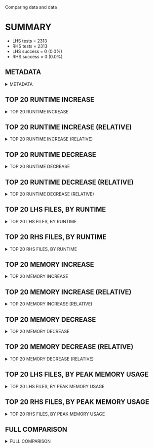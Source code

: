 Comparing data and data


# SUMMARY
- LHS tests = 2313
- RHS tests = 2313
- LHS success = 0  (0.0%)
- RHS success = 0  (0.0%)


## METADATA

<details><summary>METADATA</summary>

# LHS
<pre>
Ramon benchmark for Z3
-
Job description: 
Job tag: par
Runner: lev-ripper
Z3 repo: Z3Prover/z3
Z3 commit: f86702a49b9757cae6025dab1305579681e83e9c
Z3 branch: par
Z3 options: "-T:30 tactic.default_tactic=smt smt.threads=4 smt_parallel.searchtree=true smt_parallel.share_conflicts=false smt_parallel.share_units=true smt_parallel.cube_initial_only=true smt_parallel.inprocessing=true smt_parallel.inprocessing_delay=0"
Z3 inputs: inputs/QF_NIA_small
Z3 commit message: neat

Signed-off-by: Nikolaj Bjorner <nbjorner@microsoft.com>

</pre>
# RHS
<pre>
Ramon benchmark for Z3
-
Job description: 
Job tag: par
Runner: lev-ripper
Z3 repo: Z3Prover/z3
Z3 commit: f86702a49b9757cae6025dab1305579681e83e9c
Z3 branch: par
Z3 options: "-T:30 tactic.default_tactic=smt smt.threads=4 smt_parallel.searchtree=true smt_parallel.share_conflicts=false smt_parallel.share_units=true smt_parallel.cube_initial_only=true smt_parallel.inprocessing=true smt_parallel.inprocessing_delay=0"
Z3 inputs: inputs/QF_NIA_small
Z3 commit message: neat

Signed-off-by: Nikolaj Bjorner <nbjorner@microsoft.com>

</pre>
</details>


## TOP 20 RUNTIME INCREASE

<details><summary>TOP 20 RUNTIME INCREASE</summary>

|FILE                                                                                        |TIME_L     |TIME_R     |DIFF(s)    |DIFF(%)|
|-------------|-------------:|-------------:|--------------:|------------:|
</details>


## TOP 20 RUNTIME INCREASE (RELATIVE)

<details><summary>TOP 20 RUNTIME INCREASE (RELATIVE)</summary>

|FILE                                                                                        |TIME_L     |TIME_R     |DIFF(s)    |DIFF(%)|
|-------------|-------------:|-------------:|--------------:|------------:|
</details>


## TOP 20 RUNTIME DECREASE

<details><summary>TOP 20 RUNTIME DECREASE</summary>

|FILE                                                                                        |TIME_L     |TIME_R     |DIFF(s)    |DIFF(%)|
|-------------|-------------:|-------------:|--------------:|------------:|
</details>


## TOP 20 RUNTIME DECREASE (RELATIVE)

<details><summary>TOP 20 RUNTIME DECREASE (RELATIVE)</summary>

|FILE                                                                                        |TIME_L     |TIME_R     |DIFF(s)    |DIFF(%)|
|-------------|-------------:|-------------:|--------------:|------------:|
</details>


## TOP 20 LHS FILES, BY RUNTIME

<details><summary>TOP 20 LHS FILES, BY RUNTIME</summary>

|FILE                                                                                       |TIME     |MEM        |
|------------|----------:|---------:|
|From_T2__fun1.t2_fixed__p754_terminationG_0.smt2                                           |   0.034s |1788.0KiB|
|From_T2__s1.t2_fixed__p16158_safety_0.smt2                                                 |   0.031s |1788.0KiB|
|aproveSMT1256079449125527892.smt2                                                          |   0.031s |1788.0KiB|
|From_AProVE_2014__juLinkedListCreateAddAllAt.jar-obl-17__p7826_safety_0.smt2               |   0.030s |1560.0KiB|
|From_T2__small15.t2__p23788_edge_closing_0.smt2                                            |   0.029s |1788.0KiB|
|From_AProVE_2014__Velroyen08-alternDiv.jar-obl-8__p13204_edge_closing_0.smt2               |   0.029s |1560.0KiB|
|From_AProVE_2014__juHashMapCreateContainsValue.jar-obl-11__p32319_safety_0.smt2            |   0.029s |1560.0KiB|
|Stroeder_15__Pure3Phase_true-termination.c__p25518_terminationG_0.smt2                     |   0.029s |1560.0KiB|
|From_AProVE_2014__juHashMapCreatePut.jar-obl-10__p5427_safety_0.smt2                       |   0.028s |1788.0KiB|
|aproveSMT1022543817592849705.smt2                                                          |   0.028s |1560.0KiB|
|From_T2__ex36.t2__p27260_safety_0.smt2                                                     |   0.028s |1780.0KiB|
|1361.smt2                                                                                  |   0.027s |1576.0KiB|
|From_T2__ex10.t2__p22103_terminationG_0.smt2                                               |   0.027s |1560.0KiB|
|Ton_Chanh_15__2Nested_false-termination.c__p26555_terminationG_0.smt2                      |   0.027s |1788.0KiB|
|aproveSMT7440630011441673394.smt2                                                          |   0.027s |1560.0KiB|
|From_AProVE_2014__juHashMapCreateContainsValue.jar-obl-11__p32619_safety_0.smt2            |   0.027s |1560.0KiB|
|From_AProVE_2014__juHashMapCreateClear.jar-obl-11__p30649_safety_0.smt2                    |   0.027s |1560.0KiB|
|aproveSMT2807471946702649636.smt2                                                          |   0.027s |1564.0KiB|
|aaron3_true-termination.c_Iteration1_Loop+nonterminationTemplate_0.smt2                    |   0.027s |1560.0KiB|
|aproveSMT1697563446985587562.smt2                                                          |   0.027s |1560.0KiB|
</details>


## TOP 20 RHS FILES, BY RUNTIME

<details><summary>TOP 20 RHS FILES, BY RUNTIME</summary>

|FILE                                                                                       |TIME     |MEM        |
|------------|----------:|---------:|
|From_T2__fun1.t2_fixed__p754_terminationG_0.smt2                                           |   0.034s |1788.0KiB|
|From_T2__s1.t2_fixed__p16158_safety_0.smt2                                                 |   0.031s |1788.0KiB|
|aproveSMT1256079449125527892.smt2                                                          |   0.031s |1788.0KiB|
|From_AProVE_2014__juLinkedListCreateAddAllAt.jar-obl-17__p7826_safety_0.smt2               |   0.030s |1560.0KiB|
|From_T2__small15.t2__p23788_edge_closing_0.smt2                                            |   0.029s |1788.0KiB|
|From_AProVE_2014__Velroyen08-alternDiv.jar-obl-8__p13204_edge_closing_0.smt2               |   0.029s |1560.0KiB|
|From_AProVE_2014__juHashMapCreateContainsValue.jar-obl-11__p32319_safety_0.smt2            |   0.029s |1560.0KiB|
|Stroeder_15__Pure3Phase_true-termination.c__p25518_terminationG_0.smt2                     |   0.029s |1560.0KiB|
|From_AProVE_2014__juHashMapCreatePut.jar-obl-10__p5427_safety_0.smt2                       |   0.028s |1788.0KiB|
|aproveSMT1022543817592849705.smt2                                                          |   0.028s |1560.0KiB|
|From_T2__ex36.t2__p27260_safety_0.smt2                                                     |   0.028s |1780.0KiB|
|1361.smt2                                                                                  |   0.027s |1576.0KiB|
|From_T2__ex10.t2__p22103_terminationG_0.smt2                                               |   0.027s |1560.0KiB|
|Ton_Chanh_15__2Nested_false-termination.c__p26555_terminationG_0.smt2                      |   0.027s |1788.0KiB|
|aproveSMT7440630011441673394.smt2                                                          |   0.027s |1560.0KiB|
|From_AProVE_2014__juHashMapCreateContainsValue.jar-obl-11__p32619_safety_0.smt2            |   0.027s |1560.0KiB|
|From_AProVE_2014__juHashMapCreateClear.jar-obl-11__p30649_safety_0.smt2                    |   0.027s |1560.0KiB|
|aproveSMT2807471946702649636.smt2                                                          |   0.027s |1564.0KiB|
|aaron3_true-termination.c_Iteration1_Loop+nonterminationTemplate_0.smt2                    |   0.027s |1560.0KiB|
|aproveSMT1697563446985587562.smt2                                                          |   0.027s |1560.0KiB|
</details>


## TOP 20 MEMORY INCREASE

<details><summary>TOP 20 MEMORY INCREASE</summary>

|FILE                                                                                        |MEM_L         |MEM_R         |DIFF            |DIFF(%)|
|-------------|-------------:|-------------:|--------------:|------------:|
</details>


## TOP 20 MEMORY INCREASE (RELATIVE)

<details><summary>TOP 20 MEMORY INCREASE (RELATIVE)</summary>

|FILE                                                                                        |MEM_L         |MEM_R         |DIFF            |DIFF(%)|
|-------------|-------------:|-------------:|--------------:|------------:|
</details>


## TOP 20 MEMORY DECREASE

<details><summary>TOP 20 MEMORY DECREASE</summary>

|FILE                                                                                        |MEM_L         |MEM_R         |DIFF            |DIFF(%)|
|-------------|-------------:|-------------:|--------------:|------------:|
</details>


## TOP 20 MEMORY DECREASE (RELATIVE)

<details><summary>TOP 20 MEMORY DECREASE (RELATIVE)</summary>

|FILE                                                                                        |MEM_L         |MEM_R         |DIFF            |DIFF(%)|
|-------------|-------------:|-------------:|--------------:|------------:|
</details>


## TOP 20 LHS FILES, BY PEAK MEMORY USAGE

<details><summary>TOP 20 LHS FILES, BY PEAK MEMORY USAGE</summary>

|FILE                                                                                       |TIME     |MEM        |
|------------|----------:|---------:|
|From_T2__s1.t2__p18422_safety_0.smt2                                                       |   0.008s |2008.0KiB|
|From_T2__s1.t2__p17926_terminationG_0.smt2                                                 |   0.006s |1844.0KiB|
|From_T2__slayer-3-new.t2__p21970_terminationG_0.smt2                                       |   0.004s |1832.0KiB|
|From_AProVE_2014__juLinkedListCreateAddAllAt.jar-obl-17__p8717_safety_0.smt2               |   0.004s |1824.0KiB|
|From_AProVE_2014__Test6.jar-obl-13__p12864_terminationG_0.smt2                             |   0.004s |1812.0KiB|
|From_AProVE_2014__juHashMapCreateSize.jar-obl-10__p7184_safety_0.smt2                      |   0.006s |1804.0KiB|
|From_AProVE_2014__juLinkedListCreateAddAllAt.jar-obl-17__p8765_safety_0.smt2               |   0.004s |1804.0KiB|
|From_AProVE_2014__MirrorBinTreeRec.jar-obl-9__terminationS_8_0.smt2                        |   0.007s |1792.0KiB|
|From_T2__svdcmp.c.i.svdcmp.pl.t2.nor.t2.rlgfixed.t2__terminationS_11_0.smt2                |   0.006s |1792.0KiB|
|From_AProVE_2014__juHashMapCreateIsEmpty.jar-obl-10__p2813_safety_0.smt2                   |   0.006s |1792.0KiB|
|167.smt2                                                                                   |   0.006s |1792.0KiB|
|From_AProVE_2014__NO_13.jar-obl-8__p11407_edge_closing_0.smt2                              |   0.005s |1792.0KiB|
|From_T2__small03.t2__p23517_terminationG_0.smt2                                            |   0.004s |1792.0KiB|
|From_T2__ruslan-benchmarks_misc_n-38.t2__p9218_terminationG_0.smt2                         |   0.004s |1792.0KiB|
|From_T2__slayer-4-filtered.t2__p22506_safety_0.smt2                                        |   0.004s |1792.0KiB|
|aproveSMT144364303553946193.smt2                                                           |   0.004s |1792.0KiB|
|192.smt2                                                                                   |   0.004s |1792.0KiB|
|From_AProVE_2014__juHashMapCreateIteratorEntryLoop.jar-obl-12__p3276_safety_0.smt2         |   0.004s |1792.0KiB|
|From_T2__fun1.t2_fixed__p754_terminationG_0.smt2                                           |   0.034s |1788.0KiB|
|From_T2__s1.t2_fixed__p16158_safety_0.smt2                                                 |   0.031s |1788.0KiB|
</details>


## TOP 20 RHS FILES, BY PEAK MEMORY USAGE

<details><summary>TOP 20 RHS FILES, BY PEAK MEMORY USAGE</summary>

|FILE                                                                                       |TIME     |MEM        |
|------------|----------:|---------:|
|From_T2__s1.t2__p18422_safety_0.smt2                                                       |   0.008s |2008.0KiB|
|From_T2__s1.t2__p17926_terminationG_0.smt2                                                 |   0.006s |1844.0KiB|
|From_T2__slayer-3-new.t2__p21970_terminationG_0.smt2                                       |   0.004s |1832.0KiB|
|From_AProVE_2014__juLinkedListCreateAddAllAt.jar-obl-17__p8717_safety_0.smt2               |   0.004s |1824.0KiB|
|From_AProVE_2014__Test6.jar-obl-13__p12864_terminationG_0.smt2                             |   0.004s |1812.0KiB|
|From_AProVE_2014__juHashMapCreateSize.jar-obl-10__p7184_safety_0.smt2                      |   0.006s |1804.0KiB|
|From_AProVE_2014__juLinkedListCreateAddAllAt.jar-obl-17__p8765_safety_0.smt2               |   0.004s |1804.0KiB|
|From_AProVE_2014__MirrorBinTreeRec.jar-obl-9__terminationS_8_0.smt2                        |   0.007s |1792.0KiB|
|From_T2__svdcmp.c.i.svdcmp.pl.t2.nor.t2.rlgfixed.t2__terminationS_11_0.smt2                |   0.006s |1792.0KiB|
|From_AProVE_2014__juHashMapCreateIsEmpty.jar-obl-10__p2813_safety_0.smt2                   |   0.006s |1792.0KiB|
|167.smt2                                                                                   |   0.006s |1792.0KiB|
|From_AProVE_2014__NO_13.jar-obl-8__p11407_edge_closing_0.smt2                              |   0.005s |1792.0KiB|
|From_T2__small03.t2__p23517_terminationG_0.smt2                                            |   0.004s |1792.0KiB|
|From_T2__ruslan-benchmarks_misc_n-38.t2__p9218_terminationG_0.smt2                         |   0.004s |1792.0KiB|
|From_T2__slayer-4-filtered.t2__p22506_safety_0.smt2                                        |   0.004s |1792.0KiB|
|aproveSMT144364303553946193.smt2                                                           |   0.004s |1792.0KiB|
|192.smt2                                                                                   |   0.004s |1792.0KiB|
|From_AProVE_2014__juHashMapCreateIteratorEntryLoop.jar-obl-12__p3276_safety_0.smt2         |   0.004s |1792.0KiB|
|From_T2__fun1.t2_fixed__p754_terminationG_0.smt2                                           |   0.034s |1788.0KiB|
|From_T2__s1.t2_fixed__p16158_safety_0.smt2                                                 |   0.031s |1788.0KiB|
</details>


## FULL COMPARISON

<details><summary>FULL COMPARISON</summary>

|FILE                                                                                        |TIME_L     |TIME_R     |DIFF(s)    |DIFF(%)|
|-------------|-------------:|-------------:|--------------:|------------:|
</details>
